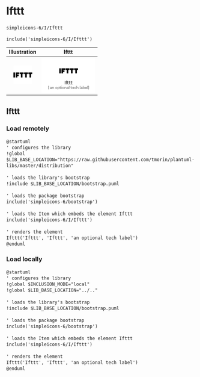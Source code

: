 # Ifttt


```text
simpleicons-6/I/Ifttt
```

```text
include('simpleicons-6/I/Ifttt')
```



| Illustration | Ifttt |
| :---: | :---: |
| ![illustration for Illustration](../../simpleicons-6/I/Ifttt.png) | ![illustration for Ifttt](../../simpleicons-6/I/Ifttt.Local.png) |




## Ifttt

### Load remotely
```plantuml
@startuml
' configures the library
!global $LIB_BASE_LOCATION="https://raw.githubusercontent.com/tmorin/plantuml-libs/master/distribution"

' loads the library's bootstrap
!include $LIB_BASE_LOCATION/bootstrap.puml

' loads the package bootstrap
include('simpleicons-6/bootstrap')

' loads the Item which embeds the element Ifttt
include('simpleicons-6/I/Ifttt')

' renders the element
Ifttt('Ifttt', 'Ifttt', 'an optional tech label')
@enduml
```

### Load locally
```plantuml
@startuml
' configures the library
!global $INCLUSION_MODE="local"
!global $LIB_BASE_LOCATION="../.."

' loads the library's bootstrap
!include $LIB_BASE_LOCATION/bootstrap.puml

' loads the package bootstrap
include('simpleicons-6/bootstrap')

' loads the Item which embeds the element Ifttt
include('simpleicons-6/I/Ifttt')

' renders the element
Ifttt('Ifttt', 'Ifttt', 'an optional tech label')
@enduml
```

